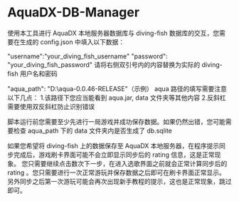 # AquaDX-DB-Manager

使用本工具进行 AquaDX 本地服务器数据库与 diving-fish 数据库的交互，您需要在生成的 config.json 中填入以下数据：

"username":"your_diving_fish_username"
"password": "your_diving_fish_password"
请将右侧双引号内的内容替换为实际的 diving-fish 用户名和密码

"aqua_path": "D:\\aqua-0.0.46-RELEASE"（示例）
aqua 路径的填写需要注意以下几点：
1.该路径下您应当能看到 aqua.jar, data 文件夹等其他内容
2.反斜杠需要使用双反斜杠防止识别错误

脚本运行前您需要至少先进行一局游戏并成功保存数据。如果仍然出错，您可能需要检查 aqua_path 下的 data 文件夹内是否生成了 db.sqlite

如果您希望将 diving-fish 上的数据保存至 AquaDX 本地服务器，在程序提示同步完成后，游戏刷卡界面可能不会立即显示同步后的 rating 信息，这是正常现象。
您只需要继续点击数次下一步，在进入选歌界面之前就会正常计算同步后的 rating 。您只需要进行一次正常游玩并保存数据之后即可在刷卡界面正常显示。
另外同步之后第一次游玩可能会再次出现新手教程的提示，这也是正常现象，跳过即可。
